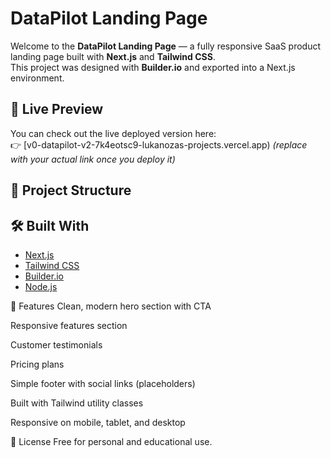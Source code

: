 # DataPilot Landing Page

Welcome to the **DataPilot Landing Page** — a fully responsive SaaS product landing page built with **Next.js** and **Tailwind CSS**.  
This project was designed with **Builder.io** and exported into a Next.js environment.

## 🚀 Live Preview

You can check out the live deployed version here:  
👉 [v0-datapilot-v2-7k4eotsc9-lukanozas-projects.vercel.app) *(replace with your actual link once you deploy it)*

## 📂 Project Structure

## 🛠️ Built With

- [Next.js](https://nextjs.org/)
- [Tailwind CSS](https://tailwindcss.com/)
- [Builder.io](https://builder.io/)
- [Node.js](https://nodejs.org/)

📌 Features
Clean, modern hero section with CTA

Responsive features section

Customer testimonials

Pricing plans

Simple footer with social links (placeholders)

Built with Tailwind utility classes

Responsive on mobile, tablet, and desktop

📝 License
Free for personal and educational use.
